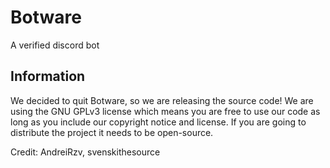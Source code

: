 # Botware
 A verified discord bot

## Information

We decided to quit Botware, so we are releasing the source code!
We are using the GNU GPLv3 license which means you are free to use our code as long as you include our copyright notice and license. If you are going to distribute the project it needs to be open-source.

Credit: AndreiRzv, svenskithesource
